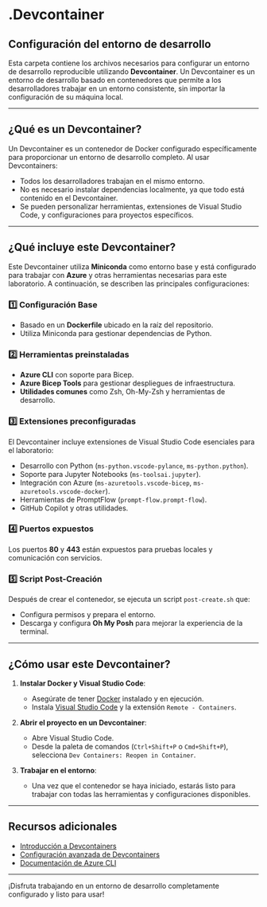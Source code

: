 # .Devcontainer

## Configuración del entorno de desarrollo

Esta carpeta contiene los archivos necesarios para configurar un entorno de desarrollo reproducible utilizando **Devcontainer**. Un Devcontainer es un entorno de desarrollo basado en contenedores que permite a los desarrolladores trabajar en un entorno consistente, sin importar la configuración de su máquina local.

---

## ¿Qué es un Devcontainer?

Un Devcontainer es un contenedor de Docker configurado específicamente para proporcionar un entorno de desarrollo completo. Al usar Devcontainers:
- Todos los desarrolladores trabajan en el mismo entorno.
- No es necesario instalar dependencias localmente, ya que todo está contenido en el Devcontainer.
- Se pueden personalizar herramientas, extensiones de Visual Studio Code, y configuraciones para proyectos específicos.

---

## ¿Qué incluye este Devcontainer?

Este Devcontainer utiliza **Miniconda** como entorno base y está configurado para trabajar con **Azure** y otras herramientas necesarias para este laboratorio. A continuación, se describen las principales configuraciones:

### 1️⃣ **Configuración Base**
- Basado en un **Dockerfile** ubicado en la raíz del repositorio.
- Utiliza Miniconda para gestionar dependencias de Python.

### 2️⃣ **Herramientas preinstaladas**
- **Azure CLI** con soporte para Bicep.
- **Azure Bicep Tools** para gestionar despliegues de infraestructura.
- **Utilidades comunes** como Zsh, Oh-My-Zsh y herramientas de desarrollo.

### 3️⃣ **Extensiones preconfiguradas**
El Devcontainer incluye extensiones de Visual Studio Code esenciales para el laboratorio:
- Desarrollo con Python (`ms-python.vscode-pylance`, `ms-python.python`).
- Soporte para Jupyter Notebooks (`ms-toolsai.jupyter`).
- Integración con Azure (`ms-azuretools.vscode-bicep`, `ms-azuretools.vscode-docker`).
- Herramientas de PromptFlow (`prompt-flow.prompt-flow`).
- GitHub Copilot y otras utilidades.

### 4️⃣ **Puertos expuestos**
Los puertos **80** y **443** están expuestos para pruebas locales y comunicación con servicios.

### 5️⃣ **Script Post-Creación**
Después de crear el contenedor, se ejecuta un script `post-create.sh` que:
- Configura permisos y prepara el entorno.
- Descarga y configura **Oh My Posh** para mejorar la experiencia de la terminal.

---

## ¿Cómo usar este Devcontainer?

1. **Instalar Docker y Visual Studio Code**:
   - Asegúrate de tener [Docker](https://www.docker.com/) instalado y en ejecución.
   - Instala [Visual Studio Code](https://code.visualstudio.com/) y la extensión `Remote - Containers`.

2. **Abrir el proyecto en un Devcontainer**:
   - Abre Visual Studio Code.
   - Desde la paleta de comandos (`Ctrl+Shift+P` o `Cmd+Shift+P`), selecciona `Dev Containers: Reopen in Container`.

3. **Trabajar en el entorno**:
   - Una vez que el contenedor se haya iniciado, estarás listo para trabajar con todas las herramientas y configuraciones disponibles.

---

## Recursos adicionales

- [Introducción a Devcontainers](https://containers.dev/)
- [Configuración avanzada de Devcontainers](https://code.visualstudio.com/docs/remote/containers)
- [Documentación de Azure CLI](https://learn.microsoft.com/es-es/cli/azure/)

---

¡Disfruta trabajando en un entorno de desarrollo completamente configurado y listo para usar!
